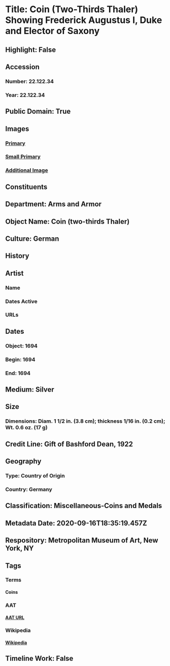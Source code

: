 # Title: Coin (Two-Thirds Thaler) Showing Frederick Augustus I, Duke and Elector of Saxony
## Highlight: False
## Accession
### Number: 22.122.34
### Year: 22.122.34
## Public Domain: True
## Images
### [Primary](https://images.metmuseum.org/CRDImages/aa/original/22.122.34_001nov2014.jpg)
### [Small Primary](https://images.metmuseum.org/CRDImages/aa/web-large/22.122.34_001nov2014.jpg)
### [Additional Image](https://images.metmuseum.org/CRDImages/aa/original/22.122.34_002nov2014.jpg)
## Constituents
## Department: Arms and Armor
## Object Name: Coin (two-thirds Thaler)
## Culture: German
## History
## Artist
### Name
### Dates Active
### URLs
## Dates
### Object: 1694
### Begin: 1694
### End: 1694
## Medium: Silver
## Size
### Dimensions: Diam. 1 1/2 in. (3.8 cm); thickness 1/16 in. (0.2 cm); Wt. 0.6 oz. (17 g)
## Credit Line: Gift of Bashford Dean, 1922
## Geography
### Type: Country of Origin
### Country: Germany
## Classification: Miscellaneous-Coins and Medals
## Metadata Date: 2020-09-16T18:35:19.457Z
## Respository: Metropolitan Museum of Art, New York, NY
## Tags
### Terms
#### Coins
### AAT
#### [AAT URL](http://vocab.getty.edu/page/aat/300037222)
### Wikipedia
#### [Wikipedia]()
## Timeline Work: False